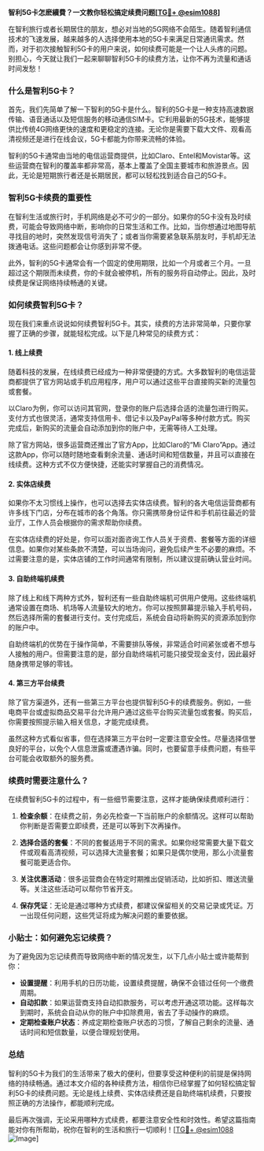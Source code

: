 **智利5G卡怎麽續費？一文教你轻松搞定续费问题[[TG💪+ @esim1088](https://t.me/s/esim1088)]**

在智利旅行或者长期居住的朋友，想必对当地的5G网络不会陌生。随着智利通信技术的飞速发展，越来越多的人选择使用本地的5G卡来满足日常通讯需求。然而，对于初次接触智利5G卡的用户来说，如何续费可能是一个让人头疼的问题。别担心，今天就让我们一起来聊聊智利5G卡的续费方法，让你不再为流量和通话时间发愁！

### 什么是智利5G卡？

首先，我们先简单了解一下智利的5G卡是什么。智利的5G卡是一种支持高速数据传输、语音通话以及短信服务的移动通信SIM卡。它利用最新的5G技术，能够提供比传统4G网络更快的速度和更稳定的连接。无论你是需要下载大文件、观看高清视频还是进行在线会议，5G卡都能为你带来流畅的体验。

智利的5G卡通常由当地的电信运营商提供，比如Claro、Entel和Movistar等。这些运营商在智利的覆盖率都非常高，基本上覆盖了全国主要城市和旅游景点。因此，无论是短期旅行者还是长期居民，都可以轻松找到适合自己的5G卡。

### 智利5G卡续费的重要性

在智利生活或旅行时，手机网络是必不可少的一部分。如果你的5G卡没有及时续费，可能会导致网络中断，影响你的日常生活和工作。比如，当你想通过地图导航寻找目的地时，突然发现信号消失了；或者当你需要紧急联系朋友时，手机却无法拨通电话。这些问题都会让你感到非常不便。

此外，智利的5G卡通常会有一个固定的使用期限，比如一个月或者三个月。一旦超过这个期限而未续费，你的卡就会被停机，所有的服务将自动停止。因此，及时续费是保证网络持续畅通的关键。

### 如何续费智利5G卡？

现在我们来重点说说如何续费智利5G卡。其实，续费的方法非常简单，只要你掌握了正确的步骤，就能轻松完成。以下是几种常见的续费方式：

#### 1. 线上续费

随着科技的发展，在线续费已经成为一种非常便捷的方式。大多数智利的电信运营商都提供了官方网站或手机应用程序，用户可以通过这些平台直接购买新的流量包或套餐。

以Claro为例，你可以访问其官网，登录你的账户后选择合适的流量包进行购买。支付方式也很灵活，通常支持信用卡、借记卡以及PayPal等多种付款方式。购买完成后，新购买的流量会自动添加到你的账户中，无需等待人工处理。

除了官方网站，很多运营商还推出了官方App，比如Claro的“Mi Claro”App。通过这款App，你可以随时随地查看剩余流量、通话时间和短信数量，并且可以直接在线续费。这种方式不仅方便快捷，还能实时掌握自己的消费情况。

#### 2. 实体店续费

如果你不太习惯线上操作，也可以选择去实体店续费。智利的各大电信运营商都有许多线下门店，分布在城市的各个角落。你只需携带身份证件和手机前往最近的营业厅，工作人员会根据你的需求帮助你续费。

在实体店续费的好处是，你可以面对面咨询工作人员关于资费、套餐等方面的详细信息。如果你对某些条款不清楚，可以当场询问，避免后续产生不必要的麻烦。不过需要注意的是，实体店铺的工作时间通常有限制，所以建议提前确认营业时间。

#### 3. 自助终端机续费

除了线上和线下两种方式外，智利还有一些自助终端机可供用户使用。这些终端机通常设置在商场、机场等人流量较大的地方。你可以按照屏幕提示输入手机号码，然后选择所需的套餐进行支付。支付完成后，系统会自动将新购买的资源添加到你的账户中。

自助终端机的优势在于操作简单，不需要排队等候，非常适合时间紧张或者不想与人接触的用户。但需要注意的是，部分自助终端机可能只接受现金支付，因此最好随身携带足够的零钱。

#### 4. 第三方平台续费

除了官方渠道外，还有一些第三方平台也提供智利5G卡的续费服务。例如，一些电商平台或虚拟商品交易平台允许用户通过这些平台购买流量包或套餐。购买后，你需要按照提示输入相关信息，才能完成续费。

虽然这种方式看似省事，但在选择第三方平台时一定要注意安全性。尽量选择信誉良好的平台，以免个人信息泄露或遭遇诈骗。同时，也要留意手续费问题，有些平台可能会收取额外的服务费。

### 续费时需要注意什么？

在续费智利5G卡的过程中，有一些细节需要注意，这样才能确保续费顺利进行：

1. **检查余额**：在续费之前，务必先检查一下当前账户的余额情况。这样可以帮助你判断是否需要立即续费，还是可以等到下次再操作。

2. **选择合适的套餐**：不同的套餐适用于不同的需求。如果你经常需要大量下载文件或观看高清视频，可以选择大流量套餐；如果只是偶尔使用，那么小流量套餐可能更适合你。

3. **关注优惠活动**：很多运营商会在特定时期推出促销活动，比如折扣、赠送流量等。关注这些活动可以帮你节省开支。

4. **保存凭证**：无论是通过哪种方式续费，都建议保留相关的交易记录或凭证。万一出现任何问题，这些凭证将成为解决问题的重要依据。

### 小贴士：如何避免忘记续费？

为了避免因为忘记续费而导致网络中断的情况发生，以下几点小贴士或许能帮到你：

- **设置提醒**：利用手机的日历功能，设置续费提醒，确保不会错过任何一个缴费周期。
- **自动扣款**：如果运营商支持自动扣款服务，可以考虑开通这项功能。这样每次到期时，系统会自动从你的账户中扣除费用，省去了手动操作的麻烦。
- **定期检查账户状态**：养成定期检查账户状态的习惯，了解自己剩余的流量、通话时间和短信数量，以便合理规划使用。

### 总结

智利的5G卡为我们的生活带来了极大的便利，但要享受这种便利的前提是保持网络的持续畅通。通过本文介绍的各种续费方法，相信你已经掌握了如何轻松搞定智利5G卡的续费问题。无论是线上续费、实体店续费还是自助终端机续费，只要按照正确的方法操作，都能顺利完成。

最后再次强调，无论采用哪种方式续费，都要注意安全性和时效性。希望这篇指南能对你有所帮助，祝你在智利的生活和旅行一切顺利！[[TG💪+ @esim1088](https://t.me/s/esim1088) ![Image](https://i.postimg.cc/4NQfJmqS/Snipaste-2025-05-13-00-14-12.png)]